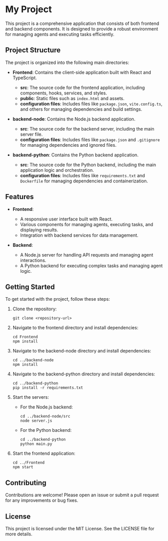 # My Project

This project is a comprehensive application that consists of both frontend and backend components. It is designed to provide a robust environment for managing agents and executing tasks efficiently.

## Project Structure

The project is organized into the following main directories:

- **Frontend**: Contains the client-side application built with React and TypeScript.
  - **src**: The source code for the frontend application, including components, hooks, services, and styles.
  - **public**: Static files such as `index.html` and assets.
  - **configuration files**: Includes files like `package.json`, `vite.config.ts`, and others for managing dependencies and build settings.

- **backend-node**: Contains the Node.js backend application.
  - **src**: The source code for the backend server, including the main server file.
  - **configuration files**: Includes files like `package.json` and `.gitignore` for managing dependencies and ignored files.

- **backend-python**: Contains the Python backend application.
  - **src**: The source code for the Python backend, including the main application logic and orchestration.
  - **configuration files**: Includes files like `requirements.txt` and `Dockerfile` for managing dependencies and containerization.

## Features

- **Frontend**:
  - A responsive user interface built with React.
  - Various components for managing agents, executing tasks, and displaying results.
  - Integration with backend services for data management.

- **Backend**:
  - A Node.js server for handling API requests and managing agent interactions.
  - A Python backend for executing complex tasks and managing agent logic.

## Getting Started

To get started with the project, follow these steps:

1. Clone the repository:
   ```
   git clone <repository-url>
   ```

2. Navigate to the frontend directory and install dependencies:
   ```
   cd Frontend
   npm install
   ```

3. Navigate to the backend-node directory and install dependencies:
   ```
   cd ../backend-node
   npm install
   ```

4. Navigate to the backend-python directory and install dependencies:
   ```
   cd ../backend-python
   pip install -r requirements.txt
   ```

5. Start the servers:
   - For the Node.js backend:
     ```
     cd ../backend-node/src
     node server.js
     ```
   - For the Python backend:
     ```
     cd ../backend-python
     python main.py
     ```

6. Start the frontend application:
   ```
   cd ../Frontend
   npm start
   ```

## Contributing

Contributions are welcome! Please open an issue or submit a pull request for any improvements or bug fixes.

## License

This project is licensed under the MIT License. See the LICENSE file for more details.